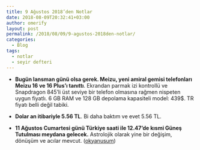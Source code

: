 ```yaml
---
title: 9 Ağustos 2018’den Notlar
date: 2018-08-09T20:32:41+03:00
author: omerify
layout: post
permalink: /2018/08/09/9-agustos-2018den-notlar/
categories:
  - Blog
tags:
  - notlar
  - seyir defteri
---
```


* **Bugün lansman günü olsa gerek. Meizu, yeni amiral gemisi telefonları Meizu 16 ve 16 Plus’ı tanıttı**. Ekrandan parmak izi kontrollü ve Snapdragon 845’li üst seviye bir telefon olmasına rağmen nispeten uygun fiyatlı. 6 GB RAM ve 128 GB depolama kapasiteli model: 439$. TR fiyatı belli değil tabiki.

* **Dolar an itibariyle 5.56 TL**. Bi daha baktım ve evet 5.56 TL.

* **11 Ağustos Cumartesi günü Türkiye saati ile 12.47’de kısmi Güneş Tutulması meydana gelecek.** Astrolojik olarak yine bir değişim, dönüşüm ve acılar mevcut. (<a href="http://okyanusum.com/astroloji/11-agustos-aslan-burcunda-gunes-tutulmasi/" target="_blank" rel="noreferrer noopener nofollow">okyanusum</a>)